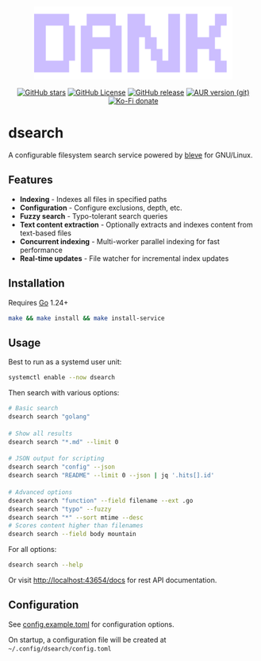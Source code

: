 <div align="center">

<img src="assets/dank.svg" alt="DANK" width="400">

</div>

<div align=center>

[![GitHub stars](https://img.shields.io/github/stars/AvengeMedia/danksearch?style=for-the-badge&labelColor=101418&color=ffd700)](https://github.com/AvengeMedia/danksearch/stargazers)
[![GitHub License](https://img.shields.io/github/license/AvengeMedia/danksearch?style=for-the-badge&labelColor=101418&color=b9c8da)](https://github.com/AvengeMedia/danksearch/blob/master/LICENSE)
[![GitHub release](https://img.shields.io/github/v/release/AvengeMedia/danksearch?style=for-the-badge&labelColor=101418&color=9ccbfb)](https://github.com/AvengeMedia/danksearch/releases)
[![AUR version (git)](https://img.shields.io/aur/version/dsearch-git?style=for-the-badge&labelColor=101418&color=9ccbfb&label=AUR%20(git))](https://aur.archlinux.org/packages/dsearch-git)
[![Ko-Fi donate](https://img.shields.io/badge/donate-kofi?style=for-the-badge&logo=ko-fi&logoColor=ffffff&label=ko-fi&labelColor=101418&color=f16061&link=https%3A%2F%2Fko-fi.com%2Favengemediallc)](https://ko-fi.com/avengemediallc)

</div>

# dsearch

A configurable filesystem search service powered by [bleve](https://github.com/blevesearch/bleve) for GNU/Linux.

## Features

- **Indexing** - Indexes all files in specified paths
- **Configuration** - Configure exclusions, depth, etc.
- **Fuzzy search** - Typo-tolerant search queries
- **Text content extraction** - Optionally extracts and indexes content from text-based files
- **Concurrent indexing** - Multi-worker parallel indexing for fast performance
- **Real-time updates** - File watcher for incremental index updates

## Installation

Requires [Go](https://go.dev) 1.24+

```bash
make && make install && make install-service
```

## Usage

Best to run as a systemd user unit:

```bash
systemctl enable --now dsearch
```

Then search with various options:

```bash
# Basic search
dsearch search "golang"

# Show all results
dsearch search "*.md" --limit 0

# JSON output for scripting
dsearch search "config" --json
dsearch search "README" --limit 0 --json | jq '.hits[].id'

# Advanced options
dsearch search "function" --field filename --ext .go
dsearch search "typo" --fuzzy
dsearch search "*" --sort mtime --desc
# Scores content higher than filenames
dsearch search --field body mountain
```

For all options:
```bash
dsearch search --help
```

Or visit [http://localhost:43654/docs](http://localhost:43654/docs) for rest API documentation.

## Configuration

See [config.example.toml](./config.example.toml) for configuration options.

On startup, a configuration file will be created at `~/.config/dsearch/config.toml`